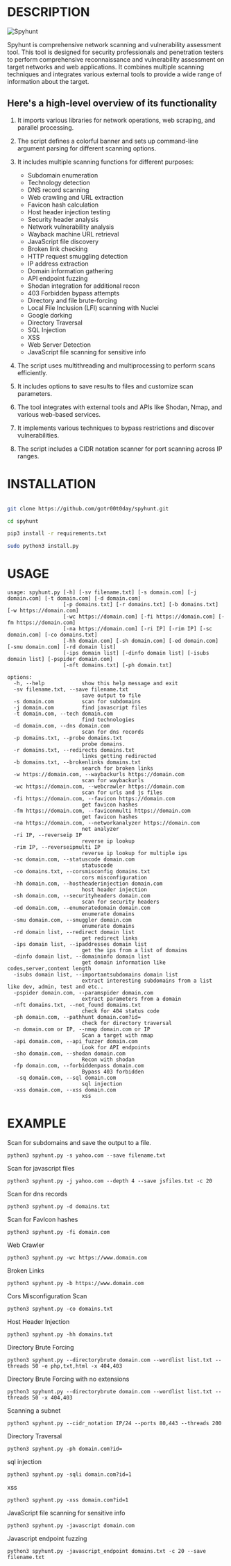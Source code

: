 
# DESCRIPTION

![Spyhunt](https://github.com/gotr00t0day/spyhunt/blob/main/spyhunt_logo_cropped.png)

Spyhunt is comprehensive network scanning and vulnerability assessment tool. This tool is designed for security professionals and penetration testers to perform comprehensive reconnaissance and vulnerability assessment on target networks and web applications. It combines multiple scanning techniques and integrates various external tools to provide a wide range of information about the target.

## Here's a high-level overview of its functionality

1. It imports various libraries for network operations, web scraping, and parallel processing.

2. The script defines a colorful banner and sets up command-line argument parsing for different scanning options.

3. It includes multiple scanning functions for different purposes:
   - Subdomain enumeration
   - Technology detection
   - DNS record scanning
   - Web crawling and URL extraction
   - Favicon hash calculation
   - Host header injection testing
   - Security header analysis
   - Network vulnerability analysis
   - Wayback machine URL retrieval
   - JavaScript file discovery
   - Broken link checking
   - HTTP request smuggling detection
   - IP address extraction
   - Domain information gathering
   - API endpoint fuzzing
   - Shodan integration for additional recon
   - 403 Forbidden bypass attempts
   - Directory and file brute-forcing
   - Local File Inclusion (LFI) scanning with Nuclei
   - Google dorking
   - Directory Traversal
   - SQL Injection
   - XSS
   - Web Server Detection
   - JavaScript file scanning for sensitive info

4. The script uses multithreading and multiprocessing to perform scans efficiently.

5. It includes options to save results to files and customize scan parameters.

6. The tool integrates with external tools and APIs like Shodan, Nmap, and various web-based services.

7. It implements various techniques to bypass restrictions and discover vulnerabilities.

8. The script includes a CIDR notation scanner for port scanning across IP ranges.

# INSTALLATION

```bash

git clone https://github.com/gotr00t0day/spyhunt.git

cd spyhunt

pip3 install -r requirements.txt

sudo python3 install.py

```

# USAGE 

```
usage: spyhunt.py [-h] [-sv filename.txt] [-s domain.com] [-j domain.com] [-t domain.com] [-d domain.com]
                  [-p domains.txt] [-r domains.txt] [-b domains.txt] [-w https://domain.com]
                  [-wc https://domain.com] [-fi https://domain.com] [-fm https://domain.com]
                  [-na https://domain.com] [-ri IP] [-rim IP] [-sc domain.com] [-co domains.txt]
                  [-hh domain.com] [-sh domain.com] [-ed domain.com] [-smu domain.com] [-rd domain list]
                  [-ips domain list] [-dinfo domain list] [-isubs domain list] [-pspider domain.com]
                  [-nft domains.txt] [-ph domain.txt]

options:
  -h, --help            show this help message and exit
  -sv filename.txt, --save filename.txt
                        save output to file
  -s domain.com         scan for subdomains
  -j domain.com         find javascript files
  -t domain.com, --tech domain.com
                        find technologies
  -d domain.com, --dns domain.com
                        scan for dns records
  -p domains.txt, --probe domains.txt
                        probe domains.
  -r domains.txt, --redirects domains.txt
                        links getting redirected
  -b domains.txt, --brokenlinks domains.txt
                        search for broken links
  -w https://domain.com, --waybackurls https://domain.com
                        scan for waybackurls
  -wc https://domain.com, --webcrawler https://domain.com
                        scan for urls and js files
  -fi https://domain.com, --favicon https://domain.com
                        get favicon hashes
  -fm https://domain.com, --faviconmulti https://domain.com
                        get favicon hashes
  -na https://domain.com, --networkanalyzer https://domain.com
                        net analyzer
  -ri IP, --reverseip IP
                        reverse ip lookup
  -rim IP, --reverseipmulti IP
                        reverse ip lookup for multiple ips
  -sc domain.com, --statuscode domain.com
                        statuscode
  -co domains.txt, --corsmisconfig domains.txt
                        cors misconfiguration
  -hh domain.com, --hostheaderinjection domain.com
                        host header injection
  -sh domain.com, --securityheaders domain.com
                        scan for security headers
  -ed domain.com, --enumeratedomain domain.com
                        enumerate domains
  -smu domain.com, --smuggler domain.com
                        enumerate domains
  -rd domain list, --redirect domain list
                        get redirect links
  -ips domain list, --ipaddresses domain list
                        get the ips from a list of domains
  -dinfo domain list, --domaininfo domain list
                        get domain information like codes,server,content length
  -isubs domain list, --importantsubdomains domain list
                        extract interesting subdomains from a list like dev, admin, test and etc..
  -pspider domain.com, --paramspider domain.com
                        extract parameters from a domain
  -nft domains.txt, --not_found domains.txt
                        check for 404 status code
  -ph domain.com, --pathhunt domain.com?id=
                        check for directory traversal      
  -n domain.com or IP, --nmap domain.com or IP
                        Scan a target with nmap
  -api domain.com, --api_fuzzer domain.com
                        Look for API endpoints
  -sho domain.com, --shodan domain.com
                        Recon with shodan
  -fp domain.com, --forbiddenpass domain.com
                        Bypass 403 forbidden   
   -sq domain.com, --sql domain.com
                        sql injection
  -xss domain.com, --xss domain.com
                        xss
```


# EXAMPLE

Scan for subdomains and save the output to a file.
```
python3 spyhunt.py -s yahoo.com --save filename.txt
```
Scan for javascript files 
```
python3 spyhunt.py -j yahoo.com --depth 4 --save jsfiles.txt -c 20
```
Scan for dns records
```
python3 spyhunt.py -d domains.txt
```
Scan for FavIcon hashes 
```
python3 spyhunt.py -fi domain.com
```
Web Crawler
```
python3 spyhunt.py -wc https://www.domain.com
```
Broken Links
```
python3 spyhunt.py -b https://www.domain.com
```
Cors Misconfiguration Scan
```
python3 spyhunt.py -co domains.txt
```
Host Header Injection
```
python3 spyhunt.py -hh domains.txt
```
Directory Brute Forcing
```
python3 spyhunt.py --directorybrute domain.com --wordlist list.txt --threads 50 -e php,txt,html -x 404,403
```
Directory Brute Forcing with no extensions
```
python3 spyhunt.py --directorybrute domain.com --wordlist list.txt --threads 50 -x 404,403
```
Scanning a subnet
```
python3 spyhunt.py --cidr_notation IP/24 --ports 80,443 --threads 200
```
Directory Traversal
```
python3 spyhunt.py -ph domain.com?id=
```   
sql injection
```
python3 spyhunt.py -sqli domain.com?id=1
```   
xss
```
python3 spyhunt.py -xss domain.com?id=1
```
JavaScript file scanning for sensitive info
```
python3 spyhunt.py -javascript domain.com
```
Javascript endpoint fuzzing
```
python3 spyhunt.py -javascript_endpoint domains.txt -c 20 --save filename.txt
```
